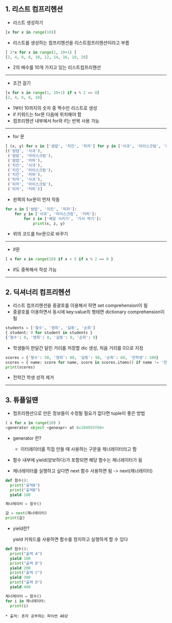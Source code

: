 ## 1. 리스트 컴프리헨션  
- 리스트 생성하기  
```python
[x for x in range(10)]
```
- 리스트를 생성하는 컴프리헨션을 리스트컴프리헨션이라고 부름
```python
[ 2*x for x in range(1, 10+1) ]
[2, 4, 6, 8, 10, 12, 14, 16, 18, 20]
```
- 2의 배수를 10개 가지고 있는 리스트컴프리헨션

----
- 조건 걸기
```python
[x for x in range(1, 10+1) if x % 2 == 0]
[2, 4, 6, 8, 10]
```
- 1부터 10까지의 숫자 중 짝수만 리스트로 생성
- if 키워드는 for문 다음에 위치해야 함
- 컴프리헨션 내부에서 for와 if는 반복 사용 가능
----

- for 문
```python
[ (x, y) for x in ['쌈밥', '치킨', '피자'] for y in ['사과', '아이스크림', '커피']]
[('쌈밥', '사과'),
 ('쌈밥', '아이스크림'),
 ('쌈밥', '커피'),
 ('치킨', '사과'),
 ('치킨', '아이스크림'),
 ('치킨', '커피'),
 ('피자', '사과'),
 ('피자', '아이스크림'),
 ('피자', '커피')]
```
- 왼쪽의 for문이 먼저 작동

```python
for x in ['쌈밥', '치킨', '피자']:
    for y in ['사과', '아이스크림', '커피']:
        for z in ['배달 시키기', '가서 먹기']:
            print(x, z, y)
```
- 위의 코드를 for문으로 바꾸기
---
- if문
```python
[ x for x in range(10) if x < 5 if x % 2 == 0 ]
```
- if도 중복해서 작성 가능

---
 ## 2. 딕셔너리 컴프리헨션

- 리스트 컴프리헨션을 중괄호를 이용해서 하면 set comprehension이 됨
- 중괄호를 이용하면서 동시에 key:value의 형태면 dictionary comprehension이 됨

```python
students = ['철수', '영희', '길동', '순희']
{ student: 0 for student in students }
{'철수': 0, '영희': 0, '길동': 0, '순희': 0}
```
- 학생들이 한달간 달린 거리를 저장할 dic 생성, 처음 거리를 0으로 지정

```python
scores = {'철수': 50, '영희': 80, '길동': 90, '순희': 60, '전학생': 100}
scores = { name: score for name, score in scores.items() if name != '전학생'}
print(scores)
```
- 전학간 학생 성적 제거

---
## 3. 튜플일땐

- 컴프리헨션으로 만든 정보들이 수정될 필요가 없다면 tuple이 좋은 방법
```python
( x for x in range(10) )
<generator object <genexpr> at 0x104955f68>
```

- generator 란?  
  
  * 이터레이터를 직접 만들 때 사용하는 구문을 제너레이터라고 함 
    
- 함수 내부에 yield(양보하다)가 포함되면 해당 함수는 제너레이터가 됨
- 제너레이터를 실행하고 싶다면 next 함수 사용하면 됨 -> next(제너레이터)
```python
def 함수():
  print("출력A")
  print("출력B")
  yield 100

제너레이터 = 함수()

값 = next(제너레이터)
print(값)
```
- yield란?  
  
  yield 키워드를 사용하면 함수를 정지하고 실행하게 할 수 있다
  
```python
def 함수():
  print("출력 A")
  yield 100
  print("출력 B")
  yield 200
  print("출력 C")
  yield 300
  print("출력 D")
  yield 400

제너레이터 = 함수()
for i in 제너레이터:
  print(i)
```
    * 출처: 혼자 공부하는 파이썬 40강